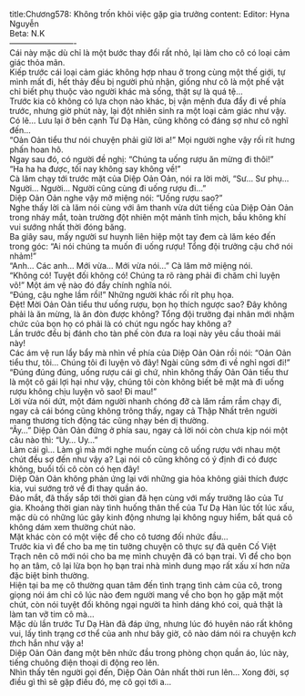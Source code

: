 title:Chương578: Không trốn khỏi việc gặp gia trưởng
content:
Editor: Hyna Nguyễn<br>Beta: N.K<br>————————-<br>Cái này mặc dù chỉ là một bước thay đổi rất nhỏ, lại làm cho cô có loại cảm giác thỏa mãn.<br>Kiếp trước cái loại cảm giác không hợp nhau ở trong cùng một thế giới, tự mình mất đi, hết thảy đều bị người phủ nhận, giống như cô là một phế vật chỉ biết phụ thuộc vào người khác mà sống, thật sự là quá tệ…<br>Trước kia cô không có lựa chọn nào khác, bị vận mệnh đưa đẩy đi về phía trước, nhưng giờ phút này, lại đột nhiên sinh ra một loại cảm giác như vậy.<br>Có lẽ… Lưu lại ở bên cạnh Tư Dạ Hàn, cũng không có đáng sợ như cô nghĩ đến…<br>“Oản Oản tiểu thư nói chuyện phải giữ lời a!” Mọi người nghe vậy rối rít hưng phấn hoan hô.<br>Ngay sau đó, có người đề nghị: “Chúng ta uống rượu ăn mừng đi thôi!”<br>“Ha ha ha được, tối nay không say không về!”<br>Cà lăm chạy tới trước mặt của Diệp Oản Oản, nói ra lời mời, “Sư… Sư phụ… Người… Người… Người cũng cùng đi uống rượu đi…”<br>Diệp Oản Oản nghe vậy mở miệng nói: “Uống rượu sao?”<br>Nghe thấy lời cà lăm nói cùng với âm thanh vừa dứt tiếng của Diệp Oản Oản trong nháy mắt, toàn trường đột nhiên một mảnh tĩnh mịch, bầu không khí vui sướng nhất thời đóng băng.<br>Ba giây sau, mấy người sư huynh liên hiệp một tay đem cà lăm kéo đến trong góc: “Ai nói chúng ta muốn đi uống rượu! Tổng đội trưởng cậu chớ nói nhảm!”<br>“Anh… Các anh… Mới vừa… Mới vừa nói…” Cà lăm mở miệng nói.<br>“Không có! Tuyệt đối không có! Chúng ta rõ ràng phải đi chăm chỉ luyện võ!” Một ám vệ nào đó đầy chính nghĩa nói.<br>“Đúng, cậu nghe lầm rồi!” Những người khác rối rít phụ họa.<br>Đệt! Mời Oản Oản tiểu thư uống rượu, bọn họ thích ngược sao? Đây không phải là ăn mừng, là ăn đòn được không? Tổng đội trưởng đại nhân mới nhậm chức của bọn họ có phải là có chút ngu ngốc hay không a?<br>Lần trước đều bị đánh cho tàn phế còn đưa ra loại này yêu cầu thoải mái này!<br>Các ám vệ run lẩy bẩy mà nhìn về phía của Diệp Oản Oản rồi nói: “Oản Oản tiểu thư, tôi… Chúng tôi đi luyện võ đây! Ngài cũng sớm đi về nghỉ ngơi đi!”<br>“Đúng đúng đúng, uống rượu cái gì chứ, nhìn không thấy Oản Oản tiểu thư là một cô gái lợi hại như vậy, chúng tôi còn không biết bẽ mặt mà đi uống rượu không chịu luyện võ sao! Đi mau!”<br>Lời vừa nói dứt, một đám người nhanh chóng đỡ cà lăm rầm rầm chạy đi, ngay cả cái bóng cũng không trông thấy, ngay cả Thập Nhất trên người mang thương tích động tác cũng nhạy bén dị thường.<br>“Ây…” Diệp Oản Oản đứng ở phía sau, ngay cả lời nói còn chưa kịp nói một câu nào thì: “Uy… Uy…”<br>Làm cái gì… Làm gì mà mới nghe muốn cùng cô uống rượu với nhau một chút đều sợ đến như vậy a? Lại nói cô cũng không có ý định đi có được không, buổi tối cô còn có hẹn đây!<br>Diệp Oản Oản không phản ứng lại với những gia hỏa không giải thích được kia, vui sướng trở về đi thay quần áo.<br>Đảo mắt, đã thấy sắp tới thời gian đã hẹn cùng với mấy trưởng lão của Tư gia. Khoảng thời gian này tình huống thân thể của Tư Dạ Hàn lúc tốt lúc xấu, mặc dù có những lúc gây kinh động nhưng lại không nguy hiểm, bất quá cô không dám xem thường chút nào.<br>Mặt khác còn có một việc để cho cô tương đối nhức đầu…<br>Trước kia vì để cho ba mẹ tin tưởng chuyện cô thực sự đã quên Cố Việt Trạch nên cô mới nói cho ba mẹ mình chuyện đã có bạn trai. Vì để cho bọn họ an tâm, cô lại lừa bọn họ bạn trai nhà mình dung mạo rất xấu xí hơn nữa đặc biệt bình thường.<br>Hiện tại ba mẹ cô thường quan tâm đến tình trạng tình cảm của cô, trong giọng nói ám chỉ cô lúc nào đem người mang về cho bọn họ gặp mặt một chút, còn nói tuyệt đối không ngại người ta hình dáng khó coi, quả thật là làm tan vỡ tim cô mà…<br>Mặc dù lần trước Tư Dạ Hàn đã đáp ứng, nhưng lúc đó huyên náo rất không vui, lấy tình trạng cơ thể của anh như bây giờ, cô nào dám nói ra chuyện k*ch th*ch hắn như vậy a!<br>Diệp Oản Oản đang một bên nhức đầu trong phòng chọn quần áo, lúc này, tiếng chuông điện thoại di động reo lên.<br>Nhìn thấy tên người gọi đến, Diệp Oản Oản nhất thời run lên… Xong đời, sợ điều gì thì sẽ gặp điều đó, mẹ cô gọi tới a…